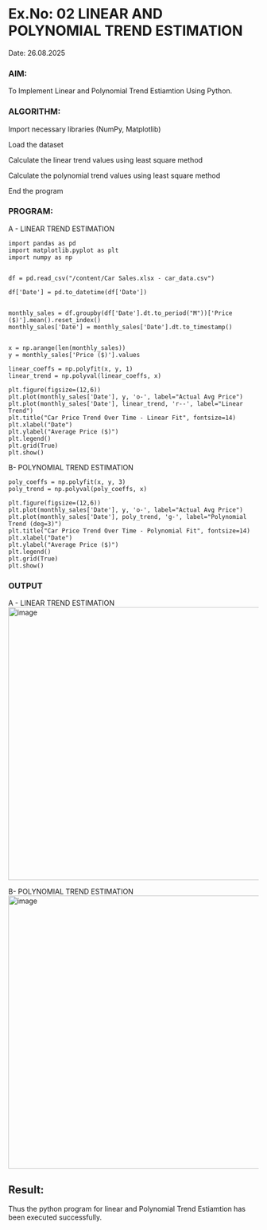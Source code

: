 # Ex.No: 02 LINEAR AND POLYNOMIAL TREND ESTIMATION
Date: 26.08.2025
### AIM:
To Implement Linear and Polynomial Trend Estiamtion Using Python.

### ALGORITHM:
Import necessary libraries (NumPy, Matplotlib)

Load the dataset

Calculate the linear trend values using least square method

Calculate the polynomial trend values using least square method

End the program
### PROGRAM:
A - LINEAR TREND ESTIMATION
```
import pandas as pd
import matplotlib.pyplot as plt
import numpy as np


df = pd.read_csv("/content/Car Sales.xlsx - car_data.csv")  

df['Date'] = pd.to_datetime(df['Date'])


monthly_sales = df.groupby(df['Date'].dt.to_period("M"))['Price ($)'].mean().reset_index()
monthly_sales['Date'] = monthly_sales['Date'].dt.to_timestamp()


x = np.arange(len(monthly_sales))
y = monthly_sales['Price ($)'].values

linear_coeffs = np.polyfit(x, y, 1)
linear_trend = np.polyval(linear_coeffs, x)

plt.figure(figsize=(12,6))
plt.plot(monthly_sales['Date'], y, 'o-', label="Actual Avg Price")
plt.plot(monthly_sales['Date'], linear_trend, 'r--', label="Linear Trend")
plt.title("Car Price Trend Over Time - Linear Fit", fontsize=14)
plt.xlabel("Date")
plt.ylabel("Average Price ($)")
plt.legend()
plt.grid(True)
plt.show()
```

B- POLYNOMIAL TREND ESTIMATION
```
poly_coeffs = np.polyfit(x, y, 3)   
poly_trend = np.polyval(poly_coeffs, x)

plt.figure(figsize=(12,6))
plt.plot(monthly_sales['Date'], y, 'o-', label="Actual Avg Price")
plt.plot(monthly_sales['Date'], poly_trend, 'g-', label="Polynomial Trend (deg=3)")
plt.title("Car Price Trend Over Time - Polynomial Fit", fontsize=14)
plt.xlabel("Date")
plt.ylabel("Average Price ($)")
plt.legend()
plt.grid(True)
plt.show()
```
### OUTPUT
A - LINEAR TREND ESTIMATION
<img width="1047" height="548" alt="image" src="https://github.com/user-attachments/assets/e5e73ea7-804c-4847-9655-fcd2ecba87ac" />

B- POLYNOMIAL TREND ESTIMATION
<img width="1047" height="548" alt="image" src="https://github.com/user-attachments/assets/4e6493f7-fdf0-43cd-82f7-d5c34a5c0a76" />

## Result:
Thus the python program for linear and Polynomial Trend Estiamtion has been executed successfully.


